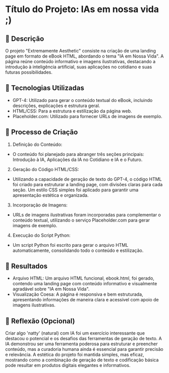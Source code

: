 # Título do Projeto: IAs em nossa vida ;)

## 📒 Descrição
O projeto "Extremamente Aesthetic" consiste na criação de uma landing page em formato de eBook HTML, abordando o tema "IA em Nossa Vida". A página reúne conteúdo informativo e imagens ilustrativas, destacando a introdução à inteligência artificial, suas aplicações no cotidiano e suas futuras possibilidades.

## 🤖 Tecnologias Utilizadas
- GPT-4: Utilizado para gerar o conteúdo textual do eBook, incluindo descrições, explicações e estrutura geral.
- HTML/CSS: Para a estrutura e estilização da página web.
- Placeholder.com: Utilizado para fornecer URLs de imagens de exemplo.

## 🧐 Processo de Criação
1. Definição do Conteúdo:
- O conteúdo foi planejado para abranger três seções principais: Introdução à IA, Aplicações da IA no Cotidiano e IA e o Futuro.

2. Geração do Código HTML/CSS:
- Utilizando a capacidade de geração de texto do GPT-4, o código HTML foi criado para estruturar a landing page, com divisões claras para cada seção.
Um estilo CSS simples foi aplicado para garantir uma apresentação estética e organizada.

3. Incorporação de Imagens:
- URLs de imagens ilustrativas foram incorporadas para complementar o conteúdo textual, utilizando o serviço Placeholder.com para gerar imagens de exemplo.

4. Execução do Script Python:
- Um script Python foi escrito para gerar o arquivo HTML automaticamente, consolidando todo o conteúdo e estilização.

## 🚀 Resultados
- Arquivo HTML: Um arquivo HTML funcional, ebook.html, foi gerado, contendo uma landing page com conteúdo informativo e visualmente agradável sobre "IA em Nossa Vida".
- Visualização Coesa: A página é responsiva e bem estruturada, apresentando informações de maneira clara e acessível com apoio de imagens ilustrativas.

## 💭 Reflexão (Opcional)
Criar algo 'natty' (natural) com IA foi um exercício interessante que destacou o potencial e os desafios das ferramentas de geração de texto. A IA demonstrou ser uma ferramenta poderosa para estruturar e preencher conteúdo, mas a curadoria humana ainda é essencial para garantir precisão e relevância. A estética do projeto foi mantida simples, mas eficaz, mostrando como a combinação de geração de texto e codificação básica pode resultar em produtos digitais elegantes e informativos.
